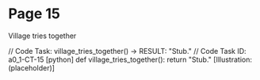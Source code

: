 # Page 15

Village tries together

// Code Task: village_tries_together() → RESULT: "Stub."
// Code Task ID: a0_1-CT-15
[python]
def village_tries_together():
    return "Stub."
[Illustration: (placeholder)]
